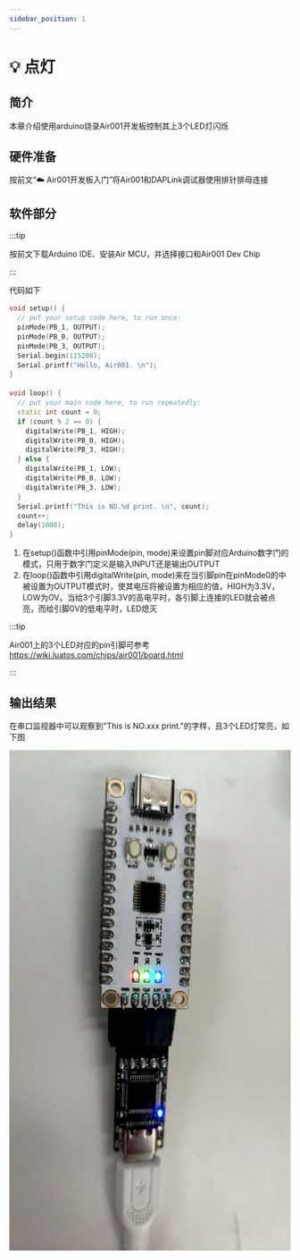 ```yaml
---
sidebar_position: 1
---
```


# 💡 点灯

## 简介

本章介绍使用arduino烧录Air001开发板控制其上3个LED灯闪烁

## 硬件准备

按前文“☁️ Air001开发板入门”将Air001和DAPLink调试器使用排针排母连接

## 软件部分

:::tip

按前文下载Arduino IDE、安装Air MCU，并选择接口和Air001 Dev Chip

:::

代码如下

```cpp
void setup() {
  // put your setup code here, to run once:
  pinMode(PB_1, OUTPUT);
  pinMode(PB_0, OUTPUT);
  pinMode(PB_3, OUTPUT);
  Serial.begin(115200);
  Serial.printf("Hello, Air001. \n");
}

void loop() {
  // put your main code here, to run repeatedly:
  static int count = 0;
  if (count % 2 == 0) {
    digitalWrite(PB_1, HIGH);
    digitalWrite(PB_0, HIGH);
    digitalWrite(PB_3, HIGH);
  } else {
    digitalWrite(PB_1, LOW);
    digitalWrite(PB_0, LOW);
    digitalWrite(PB_3, LOW);
  }
  Serial.printf("This is NO.%d print. \n", count);
  count++;
  delay(1000);
}
```

1. 在setup()函数中引用pinMode(pin, mode)来设置pin脚对应Arduino数字门的模式，只用于数字门定义是输入INPUT还是输出OUTPUT
2. 在loop()函数中引用digitalWrite(pin, mode)来在当引脚pin在pinMode0的中被设置为OUTPUT模式时，使其电压将被设置为相应的值，HIGH为3.3V，LOW为OV。当给3个引脚3.3V的高电平时，各引脚上连接的LED就会被点亮，而给引脚0V的低电平时，LED熄灭

:::tip

Air001上的3个LED对应的pin引脚可参考<https://wiki.luatos.com/chips/air001/board.html>

:::

## 输出结果

在串口监视器中可以观察到"This is NO.xxx print."的字样，且3个LED灯常亮，如下图

![light](img/light.jpg)
